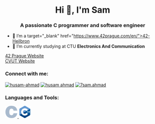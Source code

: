 <h1 align="center">Hi 👋, I'm Sam</h1>
<h3 align="center">A passionate C programmer and software engineer</h3>

- 🔭 I’m a target="_blank" href="https://www.42prague.com/en/">42-Heilbron</a>
- 🔭 I’m currently studying at CTU **Electronics And Communication**

[42 Prague Website](https://42prague.cz)  
[CVUT Website](https://www.cvut.cz)

<h3 align="left">Connect with me:</h3>
<p align="left">
<a href="https://linkedin.com/in/husam-ahmad" target="blank"><img align="center" src="https://raw.githubusercontent.com/rahuldkjain/github-profile-readme-generator/master/src/images/icons/Social/linked-in-alt.svg" alt="husam-ahmad" height="30" width="40" /></a>
<a href="https://stackoverflow.com/users/husam ahmad" target="blank"><img align="center" src="https://raw.githubusercontent.com/rahuldkjain/github-profile-readme-generator/master/src/images/icons/Social/stack-overflow.svg" alt="husam ahmad" height="30" width="40" /></a>
<a href="https://instagram.com/7sam.ahmad" target="blank"><img align="center" src="https://raw.githubusercontent.com/rahuldkjain/github-profile-readme-generator/master/src/images/icons/Social/instagram.svg" alt="7sam.ahmad" height="30" width="40" /></a>
</p>

<h3 align="left">Languages and Tools:</h3>
<p align="left"> <a href="https://www.cprogramming.com/" target="_blank" rel="noreferrer"> <img src="https://raw.githubusercontent.com/devicons/devicon/master/icons/c/c-original.svg" alt="c" width="40" height="40"/> </a> <a href="https://www.w3schools.com/cpp/" target="_blank" rel="noreferrer"> <img src="https://raw.githubusercontent.com/devicons/devicon/master/icons/cplusplus/cplusplus-original.svg" alt="cplusplus" width="40" height="40"/> </a> </p>

